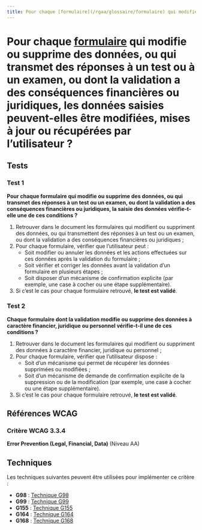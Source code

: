 ```yaml
---
title: Pour chaque [formulaire](/rgaa/glossaire/formulaire) qui modifie ou supprime des données, ou qui transmet des réponses à un test ou à un examen, ou dont la validation a des conséquences financières ou juridiques, les données saisies peuvent-elles être modifiées, mises à jour ou récupérées par l’utilisateur ?
---
```


# Pour chaque [formulaire](/rgaa/glossaire/formulaire) qui modifie ou supprime des données, ou qui transmet des réponses à un test ou à un examen, ou dont la validation a des conséquences financières ou juridiques, les données saisies peuvent-elles être modifiées, mises à jour ou récupérées par l’utilisateur ?



## Tests

### Test 1

**Pour chaque formulaire qui modifie ou supprime des données, ou qui transmet des réponses à un test ou un examen, ou dont la validation a des conséquences financières ou juridiques, la saisie des données vérifie-t-elle une de ces conditions ?**

1. Retrouver dans le document les formulaires qui modifient ou suppriment des données, ou qui transmettent des réponses à un test ou un examen, ou dont la validation a des conséquences financières ou juridiques ;
2. Pour chaque formulaire, vérifier que l’utilisateur peut :
   - Soit modifier ou annuler les données et les actions effectuées sur ces données après la validation du formulaire ;
   - Soit vérifier et corriger les données avant la validation d’un formulaire en plusieurs étapes ;
   - Soit disposer d’un mécanisme de confirmation explicite (par exemple, une case à cocher ou une étape supplémentaire).
3. Si c’est le cas pour chaque formulaire retrouvé, **le test est validé**.

### Test 2

**Chaque formulaire dont la validation modifie ou supprime des données à caractère financier, juridique ou personnel vérifie-t-il une de ces conditions ?**

1. Retrouver dans le document les formulaires qui modifient ou suppriment des données à caractère financier, juridique ou personnel ;
2. Pour chaque formulaire, vérifier que l’utilisateur dispose :
   - Soit d’un mécanisme qui permet de récupérer les données supprimées ou modifiées ;
   - Soit d’un mécanisme de demande de confirmation explicite de la suppression ou de la modification (par exemple, une case à cocher ou une étape supplémentaire).
3. Si c’est le cas pour chaque formulaire retrouvé, **le test est validé**.



## Références WCAG

### Critère WCAG 3.3.4

**Error Prevention (Legal, Financial, Data)** (Niveau AA)



## Techniques

Les techniques suivantes peuvent être utilisées pour implémenter ce critère :

- **G98** : [Technique G98](https://www.w3.org/WAI/WCAG21/Techniques/html/G98)
- **G99** : [Technique G99](https://www.w3.org/WAI/WCAG21/Techniques/html/G99)
- **G155** : [Technique G155](https://www.w3.org/WAI/WCAG21/Techniques/html/G155)
- **G164** : [Technique G164](https://www.w3.org/WAI/WCAG21/Techniques/html/G164)
- **G168** : [Technique G168](https://www.w3.org/WAI/WCAG21/Techniques/html/G168)
